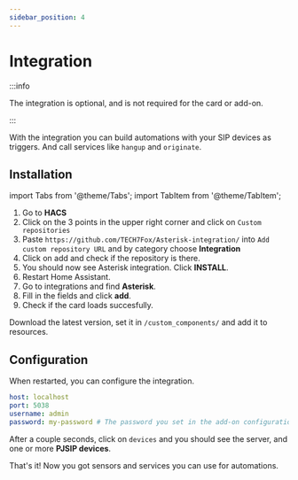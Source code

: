 ```yaml
---
sidebar_position: 4
---
```


# Integration

:::info

The integration is optional, and is not required for the card or add-on.

:::

With the integration you can build automations with your SIP devices as triggers. And call services like `hangup` and `originate`.

## Installation

import Tabs from '@theme/Tabs';
import TabItem from '@theme/TabItem';

<Tabs groupId="install-method">
  <TabItem value="hacs" label="HACS" default>
    <ol>
      <li>Go to <b>HACS</b></li>
      <li>Click on the 3 points in the upper right corner and click on <code>Custom repositories</code></li>
      <li>Paste <code>https://github.com/TECH7Fox/Asterisk-integration/</code> into <code>Add custom repository URL</code> and by category choose <b>Integration</b></li>
      <li>Click on add and check if the repository is there.</li>
      <li>You should now see Asterisk integration. Click <b>INSTALL</b>.</li>
      <li>Restart Home Assistant.</li>
      <li>Go to integrations and find <b>Asterisk</b>.</li>
      <li>Fill in the fields and click <b>add</b>.</li>
      <li>Check if the card loads succesfully.</li>
    </ol>
  </TabItem>
  <TabItem value="manual" label="Manual">
    Download the latest version, set it in <code>/custom_components/</code> and add it to resources.
  </TabItem>
</Tabs>

## Configuration

When restarted, you can configure the integration.

```yaml title="Integration options"
host: localhost
port: 5038
username: admin
password: my-password # The password you set in the add-on configuration
```

After a couple seconds, click on `devices` and you should see the server, and one or more **PJSIP devices**.

That's it! Now you got sensors and services you can use for automations.
